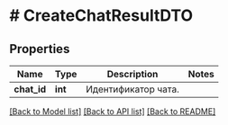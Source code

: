 # # CreateChatResultDTO

## Properties

Name | Type | Description | Notes
------------ | ------------- | ------------- | -------------
**chat_id** | **int** | Идентификатор чата. |

[[Back to Model list]](../../README.md#models) [[Back to API list]](../../README.md#endpoints) [[Back to README]](../../README.md)
